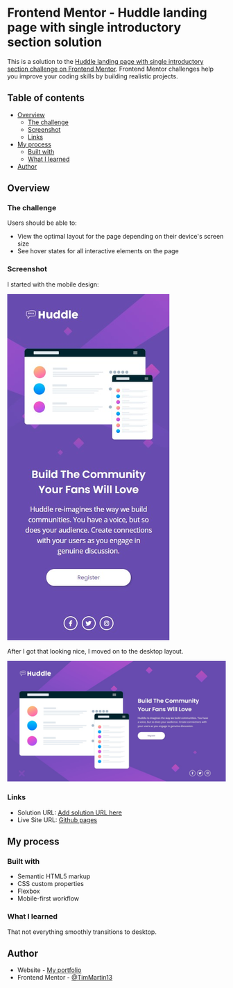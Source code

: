 # Frontend Mentor - Huddle landing page with single introductory section solution

This is a solution to the [Huddle landing page with single introductory section challenge on Frontend Mentor](https://www.frontendmentor.io/challenges/huddle-landing-page-with-a-single-introductory-section-B_2Wvxgi0). Frontend Mentor challenges help you improve your coding skills by building realistic projects. 

## Table of contents

- [Overview](#overview)
  - [The challenge](#the-challenge)
  - [Screenshot](#screenshot)
  - [Links](#links)
- [My process](#my-process)
  - [Built with](#built-with)
  - [What I learned](#what-i-learned)
- [Author](#author)


## Overview

### The challenge

Users should be able to:

- View the optimal layout for the page depending on their device's screen size
- See hover states for all interactive elements on the page

### Screenshot

I started with the mobile design:

![Mobile](./images/mobile.jpg)

After I got that looking nice, I moved on to the desktop layout.

![Desktop](./images/desktop.jpg)


### Links

- Solution URL: [Add solution URL here](https://your-solution-url.com)
- Live Site URL: [Github pages](https://timmartin13-frontend-mentor.github.io/huddle-landing-page/)

## My process

### Built with

- Semantic HTML5 markup
- CSS custom properties
- Flexbox
- Mobile-first workflow

### What I learned

That not everything smoothly transitions to desktop.


## Author

- Website - [My portfolio](https://timmartin13.github.io/react-portfolio/)
- Frontend Mentor - [@TimMartin13](https://www.frontendmentor.io/profile/TimMartin13)
